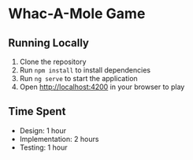 # Whac-A-Mole Game

## Running Locally

1. Clone the repository
2. Run `npm install` to install dependencies
3. Run `ng serve` to start the application
4. Open [http://localhost:4200](http://localhost:4200) in your browser to play

## Time Spent

- Design: 1 hour
- Implementation: 2 hours
- Testing: 1 hour
